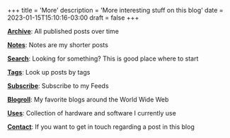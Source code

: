 +++
title = 'More'
description = 'More interesting stuff on this blog'
date = 2023-01-15T15:10:16-03:00
draft = false
+++

[**Archive**](/posts/): All published posts over time 

[**Notes**](/notes/): Notes are my shorter posts

[**Search**](/search): Looking for something? This is good place where to start

[**Tags**](/tags): Look up posts by tags

[**Subscribe**](/subscribe): Subscribe to my Feeds

[**Blogroll**](/blogroll): My favorite blogs around the World Wide Web

[**Uses**](/uses): Collection of hardware and software I currently use

[**Contact**](/#contact): If you want to get in touch regarding a post in this blog